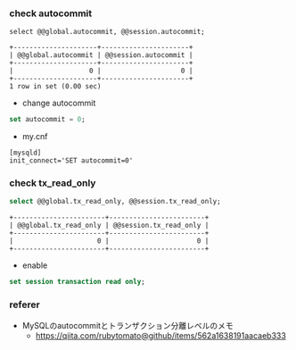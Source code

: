 
### check autocommit

```mysql
select @@global.autocommit, @@session.autocommit;
```

```
+---------------------+----------------------+
| @@global.autocommit | @@session.autocommit |
+---------------------+----------------------+
|                   0 |                    0 |
+---------------------+----------------------+
1 row in set (0.00 sec)
```

* change autocommit

```sql
set autocommit = 0;
```

* my.cnf

```vi
[mysqld]
init_connect='SET autocommit=0'
```


### check tx_read_only

```sql
select @@global.tx_read_only, @@session.tx_read_only;
```

```
+-----------------------+------------------------+
| @@global.tx_read_only | @@session.tx_read_only |
+-----------------------+------------------------+
|                     0 |                      0 |
+-----------------------+------------------------+
```

* enable

```sql
set session transaction read only;
```

### referer

* MySQLのautocommitとトランザクション分離レベルのメモ
  * https://qiita.com/rubytomato@github/items/562a1638191aacaeb333
